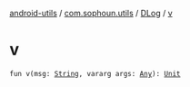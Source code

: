 [android-utils](../../index.md) / [com.sophoun.utils](../index.md) / [DLog](index.md) / [v](./v.md)

# v

`fun v(msg: `[`String`](https://kotlinlang.org/api/latest/jvm/stdlib/kotlin/-string/index.html)`, vararg args: `[`Any`](https://kotlinlang.org/api/latest/jvm/stdlib/kotlin/-any/index.html)`): `[`Unit`](https://kotlinlang.org/api/latest/jvm/stdlib/kotlin/-unit/index.html)